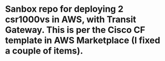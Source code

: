 # Sanbox repo for deploying 2 csr1000vs in AWS, with Transit Gateway. This is per the Cisco CF template in AWS Marketplace (I fixed a couple of items). 
